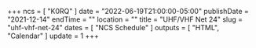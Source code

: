 +++
ncs = [ "K0RQ" ]
date = "2022-06-19T21:00:00-05:00"
publishDate = "2021-12-14"
endTime = ""
location = ""
title = "UHF/VHF Net 24"
slug = "uhf-vhf-net-24"
dates = [ "NCS Schedule" ]
outputs = [ "HTML", "Calendar" ]
update = 1
+++
